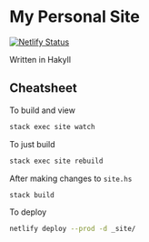 # My Personal Site

[![Netlify Status](https://api.netlify.com/api/v1/badges/7bdffce3-479c-4446-b146-38185e2b9270/deploy-status)](https://app.netlify.com/sites/matrixwood/deploys)

Written in Hakyll

## Cheatsheet

To build and view

```sh
stack exec site watch
```

To just build

```sh
stack exec site rebuild
```

After making changes to `site.hs`

```sh
stack build
```

To deploy

```sh
netlify deploy --prod -d _site/
```
